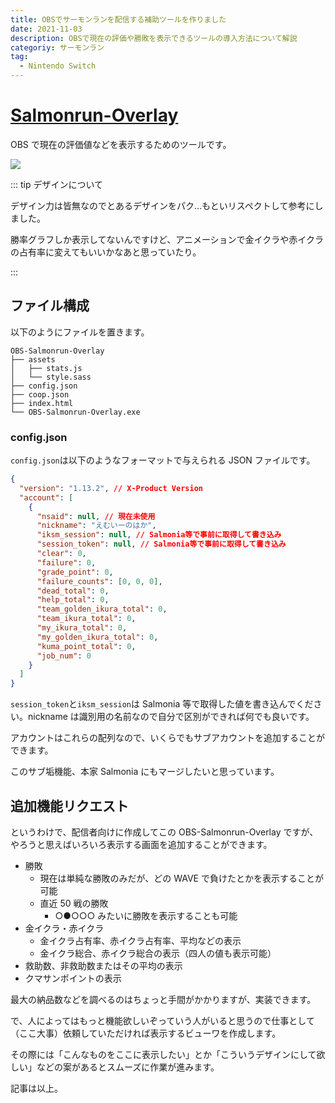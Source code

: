 ```yaml
---
title: OBSでサーモンランを配信する補助ツールを作りました
date: 2021-11-03
description: OBSで現在の評価や勝敗を表示できるツールの導入方法について解説
categoriy: サーモンラン
tag:
  - Nintendo Switch
---
```


# [Salmonrun-Overlay](https://github.com/tkgstrator/obs-salmonrun-overlay)

OBS で現在の評価値などを表示するためのツールです。

![](https://pbs.twimg.com/media/FDQwibdaUAAslAJ?format=jpg&name=large)

::: tip デザインについて

デザイン力は皆無なのでとあるデザインをパク...もといリスペクトして参考にしました。

勝率グラフしか表示してないんですけど、アニメーションで金イクラや赤イクラの占有率に変えてもいいかなあと思っていたり。

:::

## ファイル構成

以下のようにファイルを置きます。

```
OBS-Salmonrun-Overlay
├── assets
│   ├── stats.js
│   └── style.sass
├── config.json
├── coop.json
├── index.html
└── OBS-Salmonrun-Overlay.exe
```

### config.json

`config.json`は以下のようなフォーマットで与えられる JSON ファイルです。

```json
{
  "version": "1.13.2", // X-Product Version
  "account": [
    {
      "nsaid": null, // 現在未使用
      "nickname": "えむいーのはか",
      "iksm_session": null, // Salmonia等で事前に取得して書き込み
      "session_token": null, // Salmonia等で事前に取得して書き込み
      "clear": 0,
      "failure": 0,
      "grade_point": 0,
      "failure_counts": [0, 0, 0],
      "dead_total": 0,
      "help_total": 0,
      "team_golden_ikura_total": 0,
      "team_ikura_total": 0,
      "my_ikura_total": 0,
      "my_golden_ikura_total": 0,
      "kuma_point_total": 0,
      "job_num": 0
    }
  ]
}
```

`session_token`と`iksm_session`は Salmonia 等で取得した値を書き込んでください。nickname は識別用の名前なので自分で区別ができれば何でも良いです。

アカウントはこれらの配列なので、いくらでもサブアカウントを追加することができます。

このサブ垢機能、本家 Salmonia にもマージしたいと思っています。

## 追加機能リクエスト

というわけで、配信者向けに作成してこの OBS-Salmonrun-Overlay ですが、やろうと思えばいろいろ表示する画面を追加することができます。

- 勝敗
  - 現在は単純な勝敗のみだが、どの WAVE で負けたとかを表示することが可能
  - 直近 50 戦の勝敗
    - ○●○○○ みたいに勝敗を表示することも可能
- 金イクラ・赤イクラ
  - 金イクラ占有率、赤イクラ占有率、平均などの表示
  - 金イクラ総合、赤イクラ総合の表示（四人の値も表示可能）
- 救助数、非救助数またはその平均の表示
- クマサンポイントの表示

最大の納品数などを調べるのはちょっと手間がかかりますが、実装できます。

で、人によってはもっと機能欲しいぞっていう人がいると思うので仕事として（ここ大事）依頼していただければ表示するビューワを作成します。

その際には「こんなものをここに表示したい」とか「こういうデザインにして欲しい」などの案があるとスムーズに作業が進みます。

記事は以上。
